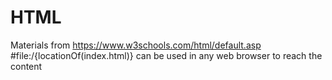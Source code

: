 # HTML
Materials from 
https://www.w3schools.com/html/default.asp
#file:/{locationOf(index.html)} 
can be used in any web browser to reach the content
 
